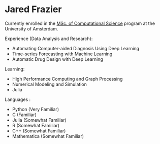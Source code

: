 # Jared Frazier

Currently enrolled in the [MSc. of Computational Science](https://www.uva.nl/en/programmes/masters/computational-science/computational-science.html) program at the University of Amsterdam.

Experience (Data Analysis and Research):
* Automating Computer-aided Diagnosis Using Deep Learning
* Time-series Forecasting with Machine Learning
* Automatic Drug Design with Deep Learning

Learning:
* High Performance Computing and Graph Processing 
* Numerical Modeling and Simulation
* Julia

Languages :
* Python      (Very Familiar)
* C           (Familiar)
* Julia       (Somewhat Familiar)
* R           (Somewhat Familiar)
* C++         (Somewhat Familiar)
* Mathematica (Somewhat Familiar)

<!-- [![Top Langs](https://github-readme-stats.vercel.app/api/top-langs/?username=jfdev001)](https://github.com/anuraghazra/github-readme-stats) -->

<!--
**jfdev001/jfdev001** is a ✨ _special_ ✨ repository because its `README.md` (this file) appears on your GitHub profile.

Here are some ideas to get you started:

- 🔭 I’m currently working on ...
- 🌱 I’m currently learning ...
- 👯 I’m looking to collaborate on ...
- 🤔 I’m looking for help with ...
- 💬 Ask me about ...
- 📫 How to reach me: ...
- 😄 Pronouns: ...
- ⚡ Fun fact: ...
-->
